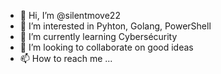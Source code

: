 - 👋 Hi, I’m @silentmove22
- 👀 I’m interested in Pyhton, Golang, PowerShell
- 🌱 I’m currently learning Cybersécurity
- 💞️ I’m looking to collaborate on good ideas
- 📫 How to reach me ...

<!---
silentmove22/silentmove22 is a ✨ special ✨ repository because its `README.md` (this file) appears on your GitHub profile.
You can click the Preview link to take a look at your changes.
--->
